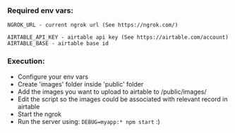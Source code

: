 ### Required env vars:
```
NGROK_URL - current ngrok url (See https://ngrok.com/)

AIRTABLE_API_KEY - airtable api key (See https://airtable.com/account)
AIRTABLE_BASE - airtable base id

```

### Execution:
- Configure your env vars
- Create 'images' folder inside 'public' folder
- Add the images you want to upload to airtable to /public/images/
- Edit the script so the images could be associated with relevant record in airtable
- Start the ngrok
- Run the server using: `DEBUG=myapp:* npm start` :)